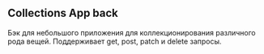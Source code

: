 ## Collections App back

Бэк для небольшого приложения для коллекционирования различного рода вещей. Поддерживает get, post, patch и delete запросы.
